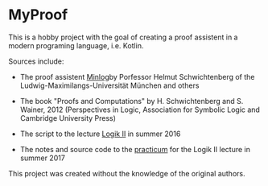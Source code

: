 # MyProof
This is a hobby project with the goal of creating a proof assistent in a modern programing language, i.e. Kotlin.

Sources include:
- The proof assistent [Minlog](www.minlog-system.de)by Porfessor Helmut Schwichtenberg of the Ludwig-Maximilangs-Universität München and others

- The book "Proofs and Computations" by H. Schwichtenberg and S. Wainer, 2012 (Perspectives in Logic, Association for Symbolic Logic and Cambridge University Press)

- The script to the lecture [Logik II](http://www.math.lmu.de/~schwicht/lectures/logic/ss16/index.php) in summer 2016

- The notes and source code to the [practicum](http://www.math.lmu.de/~schwicht/lectures/logic/ss17/index.php) for the Logik II lecture in summer 2017

This project was created without the knowledge of the original authors.
